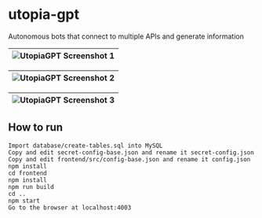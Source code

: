 # utopia-gpt
Autonomous bots that connect to multiple APIs and generate information

| ![UtopiaGPT Screenshot 1](https://i.imgur.com/dNTh4YL.png) |
|-|

| ![UtopiaGPT Screenshot 2](https://i.imgur.com/LIa0CTK.png) |
|-|

| ![UtopiaGPT Screenshot 3](https://i.imgur.com/gX5dfw2.png) |
|-|

## How to run

```
Import database/create-tables.sql into MySQL
Copy and edit secret-config-base.json and rename it secret-config.json
Copy and edit frontend/src/config-base.json and rename it config.json
npm install
cd frontend
npm install
npm run build
cd ..
npm start
Go to the browser at localhost:4003
```